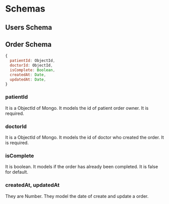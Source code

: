# Schemas

## Users Schema

## Order Schema

```js
{
  patientId: ObjectId,
  doctorId: ObjectId,
  isComplete: Boolean,
  createdAt: Date,
  updatedAt: Date,
}
```

### patientId

It is a ObjectId of Mongo. It models the id of patient order owner. It is required.

### doctorId

It is a ObjectId of Mongo. It models the id of doctor who created the order. It is required.

### isComplete

It is boolean. It models if the order has already been completed. It is false for default.

### createdAt, updatedAt

They are Number. They model the date of create and update a order.
